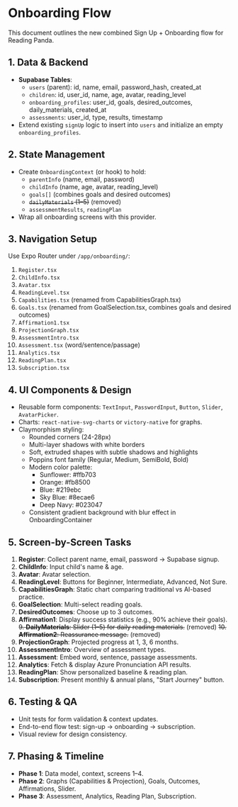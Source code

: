 # Onboarding Flow

This document outlines the new combined Sign Up + Onboarding flow for Reading Panda.

## 1. Data & Backend
- **Supabase Tables**:
  - `users` (parent): id, name, email, password_hash, created_at
  - `children`: id, user_id, name, age, avatar, reading_level
  - `onboarding_profiles`: user_id, goals, desired_outcomes, daily_materials, created_at
  - `assessments`: user_id, type, results, timestamp
- Extend existing `signUp` logic to insert into `users` and initialize an empty `onboarding_profiles`.

## 2. State Management
- Create `OnboardingContext` (or hook) to hold:
  - `parentInfo` (name, email, password)
  - `childInfo` (name, age, avatar, reading_level)
  - `goals[]` (combines goals and desired outcomes)
  - ~~`dailyMaterials` (1–5)~~ (removed)
  - `assessmentResults`, `readingPlan`
- Wrap all onboarding screens with this provider.

## 3. Navigation Setup
Use Expo Router under `/app/onboarding/`:
1. `Register.tsx`
2. `ChildInfo.tsx`
3. `Avatar.tsx`
4. `ReadingLevel.tsx`
5. `Capabilities.tsx` (renamed from CapabilitiesGraph.tsx)
6. `Goals.tsx` (renamed from GoalSelection.tsx, combines goals and desired outcomes)
7. `Affirmation1.tsx`
8. `ProjectionGraph.tsx`
9. `AssessmentIntro.tsx`
10. `Assessment.tsx` (word/sentence/passage)
11. `Analytics.tsx`
12. `ReadingPlan.tsx`
13. `Subscription.tsx`

## 4. UI Components & Design
- Reusable form components: `TextInput`, `PasswordInput`, `Button`, `Slider`, `AvatarPicker`.
- Charts: `react-native-svg-charts` or `victory-native` for graphs.
- Claymorphism styling:
  - Rounded corners (24-28px)
  - Multi-layer shadows with white borders
  - Soft, extruded shapes with subtle shadows and highlights
  - Poppins font family (Regular, Medium, SemiBold, Bold)
  - Modern color palette:
    - Sunflower: #ffb703
    - Orange: #fb8500
    - Blue: #219ebc
    - Sky Blue: #8ecae6
    - Deep Navy: #023047
  - Consistent gradient background with blur effect in OnboardingContainer

## 5. Screen-by-Screen Tasks
1. **Register**: Collect parent name, email, password → Supabase signup.
2. **ChildInfo**: Input child's name & age.
3. **Avatar**: Avatar selection.
4. **ReadingLevel**: Buttons for Beginner, Intermediate, Advanced, Not Sure.
5. **CapabilitiesGraph**: Static chart comparing traditional vs AI-based practice.
6. **GoalSelection**: Multi-select reading goals.
7. **DesiredOutcomes**: Choose up to 3 outcomes.
8. **Affirmation1**: Display success statistics (e.g., 90% achieve their goals).
  ~~9. **DailyMaterials**: Slider (1–5) for daily reading materials.~~ (removed)
  ~~10. **Affirmation2**: Reassurance message.~~ (removed)
  9. **ProjectionGraph**: Projected progress at 1, 3, 6 months.
  10. **AssessmentIntro**: Overview of assessment types.
  11. **Assessment**: Embed word, sentence, passage assessments.
  12. **Analytics**: Fetch & display Azure Pronunciation API results.
  13. **ReadingPlan**: Show personalized baseline & reading plan.
  14. **Subscription**: Present monthly & annual plans, "Start Journey" button.

## 6. Testing & QA
- Unit tests for form validation & context updates.
- End-to-end flow test: sign-up → onboarding → subscription.
- Visual review for design consistency.

## 7. Phasing & Timeline
- **Phase 1**: Data model, context, screens 1–4.
- **Phase 2**: Graphs (Capabilities & Projection), Goals, Outcomes, Affirmations, Slider.
- **Phase 3**: Assessment, Analytics, Reading Plan, Subscription.
